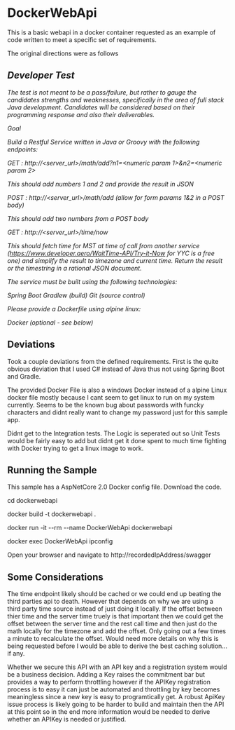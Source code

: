 # DockerWebApi
This is a basic webapi in a docker container requested as an example of code written to meet a specific set of requirements.

The original directions were as follows

## _Developer Test_

_The test is not meant to be a pass/failure, but rather to gauge the candidates strengths and weaknesses, specifically in the area of full stack Java development. Candidates will be considered based on their programming response and also their deliverables._

_Goal_

_Build a Restful Service written in Java or Groovy with the following endpoints:_

_GET : http://<server_url>/math/add?n1=<numeric param 1>&n2=<numeric param 2>_

_This should add numbers 1 and 2 and provide the result in JSON_


_POST : http://<server_url>/math/add	(allow for form params 1&2 in a POST body)_

_This should add two numbers from a POST body_


_GET : http://<server_url>/time/now_

_This should fetch time for MST at time of call from another service (https://www.developer.aero/WaitTime-API/Try-it-Now for YYC is a free one) and simplify the result to timezone and current time.  Return the result or the timestring in a rational JSON document._

_The service must be built using the following technologies:_

_Spring Boot_
_Gradlew (build)_
_Git (source control)_

_Please provide a Dockerfile using alpine linux:_

_Docker (optional - see below)_


## Deviations
Took a couple deviations from the defined requirements. 
First is the quite obvious deviation that I used C# instead of Java thus not using Spring Boot and Gradle. 

The provided Docker File is also a windows Docker instead of a alpine Linux docker file mostly because I cant seem to get linux to run on my system currently. Seems to be the known bug about passwords with funcky characters and didnt really want to change my password just for this sample app.

Didnt get to the Integration tests. The Logic is seperated out so Unit Tests would be fairly easy to add but didnt get it done spent to much time fighting with Docker trying to get a linux image to work. 

## Running the Sample
This sample has a AspNetCore 2.0 Docker config file. Download the code.

 cd dockerwebapi

 docker build -t dockerwebapi .

 docker run -it --rm --name DockerWebApi dockerwebapi

 docker exec DockerWebApi ipconfig

 <Record the IP Address>
  
  Open your browser and navigate to http://recordedIpAddress/swagger
  
## Some Considerations

The time endpoint likely should be cached or we could end up beating the third parties api to death. However that depends on why we are using a third party time source instead of just doing it locally. If the offset between thier time and the server time truely is that important then we could get the offset between the server time and the rest call time and then just do the math locally for the timezone and add the offset. Only going out a few times a minute to recalculate the offset. Would need more details on why this is being requested before I would be able to derive the best caching solution... if any.

Whether we secure this API with an API key and a registration system would be a business decision. Adding a Key raises the commitment bar but provides a way to perform throttling however if the APIKey registration process is to easy it can just be automated and throttling by key becomes meaningless since a new key is easy to programtically get. A robust ApiKey issue process is likely going to be harder to build and maintain then the API at this point so in the end more information would be needed to derive whether an APIKey is needed or justified.
